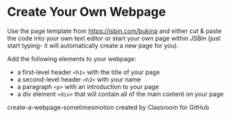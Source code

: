 # Create Your Own Webpage

Use the page template from https://jsbin.com/bukina and either cut & paste the code into your own text editor or start your own page within JSBin (just start typing- it will automatically create a new page for you).

Add the following elements to your webpage:
* a first-level header `<h1>` with the title of your page
* a second-level header `<h2>` with your name
* a paragraph `<p>` with an introduction to your page
* a div element `<div>` that will contain all of the main content on your page














create-a-webpage-sometimesmotion created by Classroom for GitHub
